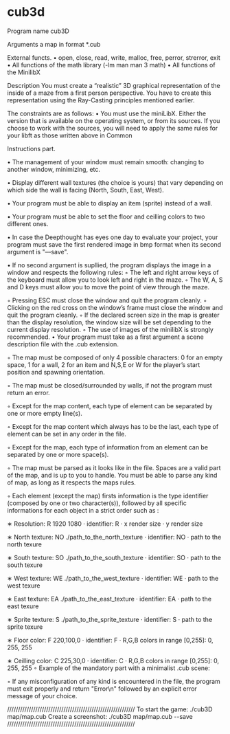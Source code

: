# cub3d
Program name cub3D

Arguments a map in format *.cub

External functs.
• open, close, read, write, malloc, free, perror, strerror, exit
• All functions of the math library (-lm man man 3 math)
• All functions of the MinilibX

Description You must create a “realistic” 3D graphical representation of the inside of a maze from a first person perspective. You have to create this
representation using the Ray-Casting principles mentioned earlier.

The constraints are as follows:
• You must use the miniLibX. Either the version that is available on the operating
system, or from its sources. If you choose to work with the sources, you will
need to apply the same rules for your libft as those written above in Common

Instructions part.

• The management of your window must remain smooth: changing to another window, minimizing, etc.

• Display different wall textures (the choice is yours) that vary depending on which side the wall is facing (North, South, East, West).

• Your program must be able to display an item (sprite) instead of a wall.

• Your program must be able to set the floor and ceilling colors to two different ones.

• In case the Deepthought has eyes one day to evaluate your project, your program must save the first rendered image in bmp format when its second argument is
"––save".

• If no second argument is supllied, the program displays the image in a window and respects the following rules:
◦ The left and right arrow keys of the keyboard must allow you to look left and right in the maze.
◦ The W, A, S and D keys must allow you to move the point of view through the maze.

◦ Pressing ESC must close the window and quit the program cleanly.
◦ Clicking on the red cross on the window’s frame must close the window and quit the program cleanly.
◦ If the declared screen size in the map is greater than the display resolution,
the window size will be set depending to the current display resolution.
◦ The use of images of the minilibX is strongly recommended.
• Your program must take as a first argument a scene description file with the .cub extension.

◦ The map must be composed of only 4 possible characters: 0 for an empty
space, 1 for a wall, 2 for an item and N,S,E or W for the player’s start
position and spawning orientation.

◦ The map must be closed/surrounded by walls, if not the program must return an error.

◦ Except for the map content, each type of element can be separated by one or
more empty line(s).

◦ Except for the map content which always has to be the last, each type of
element can be set in any order in the file.

◦ Except for the map, each type of information from an element can be separated by one or more space(s).

◦ The map must be parsed as it looks like in the file. Spaces are a valid part of the map, and is up to you to handle. You must be able to parse any kind of
map, as long as it respects the maps rules.

◦ Each element (except the map) firsts information is the type identifier (composed by one or two character(s)), followed by all specific informations for each
object in a strict order such as :

∗ Resolution: R 1920 1080
· identifier: R
· x render size
· y render size

∗ North texture: NO ./path_to_the_north_texture
· identifier: NO
· path to the north texure

∗ South texture: SO ./path_to_the_south_texture
· identifier: SO
· path to the south texure

∗ West texture: WE ./path_to_the_west_texture
· identifier: WE
· path to the west texure

∗ East texture: EA ./path_to_the_east_texture
· identifier: EA
· path to the east texure

∗ Sprite texture: S ./path_to_the_sprite_texture
· identifier: S
· path to the sprite texure

∗ Floor color: F 220,100,0
· identifier: F
· R,G,B colors in range [0,255]: 0, 255, 255

∗ Ceilling color: C 225,30,0
· identifier: C
· R,G,B colors in range [0,255]: 0, 255, 255
◦ Example of the mandatory part with a minimalist .cub scene:

◦ If any misconfiguration of any kind is encountered in the file, the program
must exit properly and return "Error\n" followed by an explicit error message
of your choice.

///////////////////////////////////////////////////////////
To start the game: ./cub3D map/map.cub
Сreate a screenshot: ./cub3D map/map.cub --save
///////////////////////////////////////////////////////////
